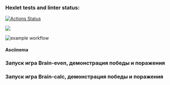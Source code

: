 ### Hexlet tests and linter status:
[![Actions Status](https://github.com/SvetlanaGreenFox/frontend-project-lvl1/workflows/hexlet-check/badge.svg)](https://github.com/SvetlanaGreenFox/frontend-project-lvl1/actions)

<a href="https://codeclimate.com/github/codeclimate/codeclimate/maintainability"><img src="https://api.codeclimate.com/v1/badges/a99a88d28ad37a79dbf6/maintainability" /></a>

![example workflow](https://github.com/SvetlanaGreenFox/frontend-project-lvl1/actions/workflows/linter-check.yml/badge.svg)

#### Asciinema

### Запуск игра Brain-even, демонстрация победы и поражения

<a href="https://asciinema.org/a/PXKkDsSFAREcGvQVFSuqDlOiu"></a>

### Запуск игра Brain-calc, демонстрация победы и поражения

<a href="https://asciinema.org/a/fptIQN5Y6GnrJmDzC6njYqqMW"></a>



